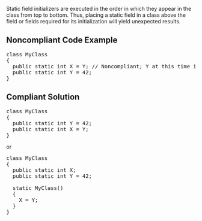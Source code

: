 Static field initializers are executed in the order in which they appear in the class from top to bottom. Thus, placing a static field in a class
above the field or fields required for its initialization will yield unexpected results.

## Noncompliant Code Example

<pre>
class MyClass
{
  public static int X = Y; // Noncompliant; Y at this time is still assigned default(int), i.e. 0
  public static int Y = 42;
}
</pre>

## Compliant Solution

<pre>
class MyClass
{
  public static int Y = 42;
  public static int X = Y;
}
</pre>

or

<pre>
class MyClass
{
  public static int X;
  public static int Y = 42;

  static MyClass()
  {
    X = Y;
  }
}
</pre>